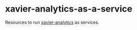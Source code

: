 # xavier-analytics-as-a-service
Resources to run [xavier-analytics](https://github.com/project-xavier/xavier-analytics) as services.  
